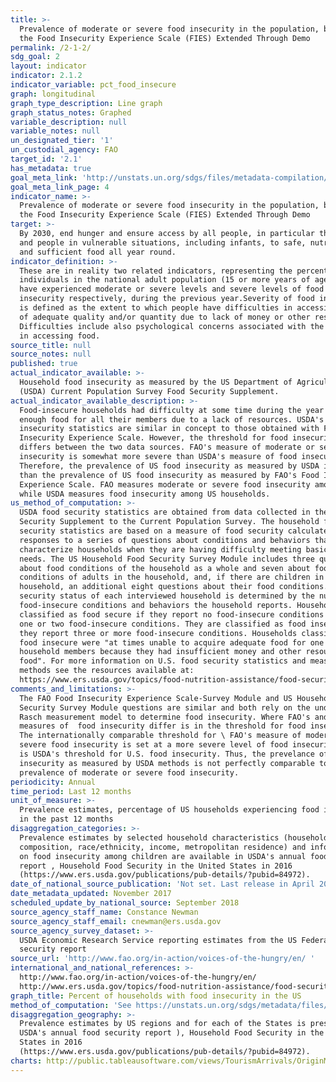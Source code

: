 ```yaml
---
title: >-
  Prevalence of moderate or severe food insecurity in the population, based on
  the Food Insecurity Experience Scale (FIES) Extended Through Demo
permalink: /2-1-2/
sdg_goal: 2
layout: indicator
indicator: 2.1.2
indicator_variable: pct_food_insecure
graph: longitudinal
graph_type_description: Line graph
graph_status_notes: Graphed
variable_description: null
variable_notes: null
un_designated_tier: '1'
un_custodial_agency: FAO
target_id: '2.1'
has_metadata: true
goal_meta_link: 'http://unstats.un.org/sdgs/files/metadata-compilation/Metadata-Goal-2.pdf'
goal_meta_link_page: 4
indicator_name: >-
  Prevalence of moderate or severe food insecurity in the population, based on
  the Food Insecurity Experience Scale (FIES) Extended Through Demo
target: >-
  By 2030, end hunger and ensure access by all people, in particular the poor
  and people in vulnerable situations, including infants, to safe, nutritious
  and sufficient food all year round.
indicator_definition: >-
  These are in reality two related indicators, representing the percentage of
  individuals in the national adult population (15 or more years of age) that
  have experienced moderate or severe levels and severe levels of food
  insecurity respectively, during the previous year.Severity of food insecurity
  is defined as the extent to which people have difficulties in accessing food
  of adequate quality and/or quantity due to lack of money or other resources.
  Difficulties include also psychological concerns associated with the struggle
  in accessing food.
source_title: null
source_notes: null
published: true
actual_indicator_available: >-
  Household food insecurity as measured by the US Department of Agriculture's
  (USDA) Current Population Survey Food Security Supplement. 
actual_indicator_available_description: >-
  Food-insecure households had difficulty at some time during the year providing
  enough food for all their members due to a lack of resources. USDA's food
  insecurity statistics are similar in concept to those obtained with FAO's Food
  Insecurity Experience Scale. However, the threshold for food insecurity
  differs between the two data sources. FAO's measure of moderate or severe food
  insecurity is somewhat more severe than USDA's measure of food insecurity.
  Therefore, the prevalence of US food insecurity as measured by USDA is higher
  than the prevalence of US food insecurity as measured by FAO's Food Insecurity
  Experience Scale. FAO measures moderate or severe food insecurity among adults
  while USDA measures food insecurity among US households.
us_method_of_computation: >-
  USDA food security statistics are obtained from data collected in the Food
  Security Supplement to the Current Population Survey. The household food
  security statistics are based on a measure of food security calculated from
  responses to a series of questions about conditions and behaviors that
  characterize households when they are having difficulty meeting basic food
  needs. The US Household Food Security Survey Module includes three questions
  about food conditions of the household as a whole and seven about food
  conditions of adults in the household, and, if there are children in the
  household, an additional eight questions about their food conditions. The food
  security status of each interviewed household is determined by the number of
  food-insecure conditions and behaviors the household reports. Households are
  classified as food secure if they report no food-insecure conditions or only
  one or two food-insecure conditions. They are classified as food insecure if
  they report three or more food-insecure conditions. Households classified as
  food insecure were "at times unable to acquire adequate food for one or more
  household members because they had insufficient money and other resources for
  food". For more information on U.S. food security statistics and measurement
  methods see the resources available at:
  https://www.ers.usda.gov/topics/food-nutrition-assistance/food-security-in-the-us/readings/
comments_and_limitations: >-
  The FAO Food Insecurity Experience Scale-Survey Module and US Household Food
  Security Survey Module questions are similar and both rely on the underlying
  Rasch measurement model to determine food insecurity. Where FAO's and USDA's
  measures of  food insecurity differ is in the threshold for food insecurity.
  The internationally comparable threshold for \ FAO's measure of moderate or
  severe food insecurity is set at a more severe level of food insecurity than
  is USDA's threshold for U.S. food insecurity. Thus, the prevelance of food
  insecurity as measured by USDA methods is not perfectly comparable to FAO's
  prevalence of moderate or severe food insecurity.
periodicity: Annual
time_period: Last 12 months
unit_of_measure: >-
  Prevalence estimates, percentage of US households experiencing food insecurity
  in the past 12 months
disaggregation_categories: >-
  Prevalence estimates by selected household characteristics (household
  composition, race/ethnicity, income, metropolitan residence) and information
  on food insecurity among children are available in USDA's annual food security
  report , Household Food Security in the United States in 2016
  (https://www.ers.usda.gov/publications/pub-details/?pubid=84972).
date_of_national_source_publication: 'Not set. Last release in April 2016, updated in August 2016.'
date_metadata_updated: November 2017
scheduled_update_by_national_source: September 2018
source_agency_staff_name: Constance Newman
source_agency_staff_email: cnewman@ers.usda.gov
source_agency_survey_dataset: >-
  USDA Economic Research Service reporting estimates from the US Federal food
  security report
source_url: 'http://www.fao.org/in-action/voices-of-the-hungry/en/ '
international_and_national_references: >-
  http://www.fao.org/in-action/voices-of-the-hungry/en/
  http://www.ers.usda.gov/topics/food-nutrition-assistance/food-security-in-the-us.aspx
graph_title: Percent of households with food insecurity in the US
method_of_computation: 'See https://unstats.un.org/sdgs/metadata/files/Metadata-02-01-02.pdf.'
disaggregation_geography: >-
  Prevalence estimates by US regions and for each of the States is presented in
  USDA's annual food security report ), Household Food Security in the United
  States in 2016
  (https://www.ers.usda.gov/publications/pub-details/?pubid=84972).
charts: http://public.tableausoftware.com/views/TourismArrivals/OriginMarketShare?:embed=y&amp;:showVizHome=no&amp;:host_url=http%3A%2F%2Fpublic.tableausoftware.com%2F&amp;:tabs=no&amp;:toolbar=no&amp;:animate_transition=yes&amp;:display_static_image=no&amp;:display_spinner=no&amp;:display_overlay=yes&amp;:display_count=yes&amp;:showVizHome=no&amp;:loadOrderID=0, https://public.tableau.com/views/Champs/Dashboard1?:embed=y&amp;:showVizHome=no&amp;:host_url=http%3A%2F%2Fpublic.tableausoftware.com%2F&amp;:tabs=no&amp;:toolbar=no&amp;:animate_transition=yes&amp;:display_static_image=no&amp;:display_spinner=no&amp;:display_overlay=yes&amp;:display_count=yes&amp;:showVizHome=no&amp;:loadOrderID=0
---
```

